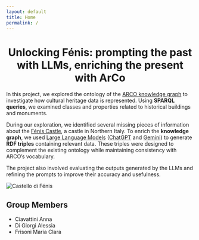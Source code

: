 ```yaml
---
layout: default
title: Home
permalink: /
---
```


# <h1 style="text-align:center; font-weight:bold;">Unlocking Fénis: prompting the past with LLMs, enriching the present with ArCo</h1>

In this project, we explored the ontology of the [ARCO knowledge graph](https://w3id.org/arco) to investigate how cultural heritage data is represented. Using **SPARQL queries**, we examined classes and properties related to historical buildings and monuments.

During our exploration, we identified several missing pieces of information about the [Fénis Castle](https://en.wikipedia.org/wiki/F%C3%A9nis_Castle), a castle in Northern Italy. To enrich the **knowledge graph**, we used <u>Large Language Models</u> ([ChatGPT](https://chat.openai.com) and [Gemini](https://gemini.google.com)) to generate **RDF triples** containing relevant data. These triples were designed to complement the existing ontology while maintaining consistency with ARCO’s vocabulary.

The project also involved evaluating the outputs generated by the LLMs and refining the prompts to improve their accuracy and usefulness.

![Castello di Fénis](./CastelloDiFénisJuly292023_06.jpg)

## Group Members

- Ciavattini Anna 
- Di Giorgi Alessia
- Frisoni Maria Clara
